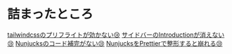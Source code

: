 # 詰まったところ

<div class="flex flex-col divide-y issue">
  <a href="/03-issue/3-1.md" class="py-4">tailwindcssのプリフライトが効かない😢</a>
  <a href="/03-issue/3-2.md" class="py-4">サイドバーのIntroductionが消えない😢</a>
  <a href="/03-issue/3-3.md" class="py-4">Nunjucksのコード補完がない😢</a>
  <a href="/03-issue/3-4.md" class="py-4">NunjucksをPrettierで整形すると崩れる😢</a>
</div>


